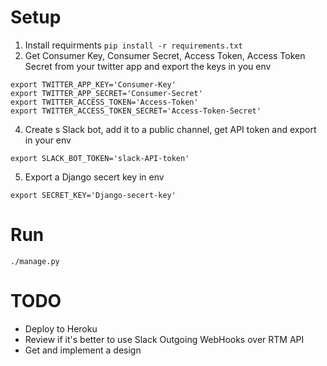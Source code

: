 # Setup
1. Install requirments `pip install -r requirements.txt`
2. Get Consumer Key, Consumer Secret, Access Token, Access Token Secret from your twitter app and export the keys in you env
```
export TWITTER_APP_KEY='Consumer-Key'
export TWITTER_APP_SECRET='Consumer-Secret'
export TWITTER_ACCESS_TOKEN='Access-Token'
export TWITTER_ACCESS_TOKEN_SECRET='Access-Token-Secret'
```
4. Create s Slack bot, add it to a public channel, get API token and export in your env
```
export SLACK_BOT_TOKEN='slack-API-token'
```
5. Export a Django secert key in env
```
export SECRET_KEY='Django-secert-key'
```

# Run
`./manage.py`

# TODO
* Deploy to Heroku
* Review if it's better to use Slack Outgoing WebHooks over RTM API
* Get and implement a design
